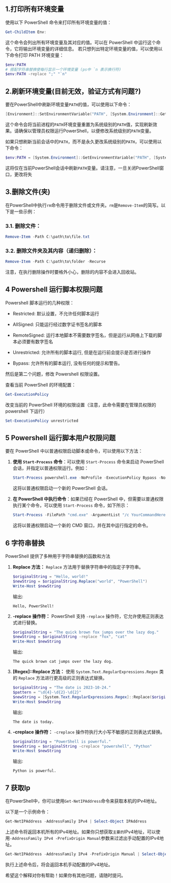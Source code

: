 ## 1.打印所有环境变量

使用以下 PowerShell 命令来打印所有环境变量的值：

```powershell
Get-ChildItem Env:
```

这个命令会列出所有环境变量及其对应的值。可以在 PowerShell 中运行这个命令，它将输出环境变量的详细信息。
若只想列出特定环境变量的值，可以使用以下命令打印 PATH 环境变量：

```powershell
$env:PATH
# 搭配字符串替换使每行显示一个环境变量 (ps中 `n 表示换行符)
$env:PATH -replace ";" "`n"
```

## 2.刷新环境变量(目前无效，验证方式有问题?)

要在PowerShell中刷新环境变量`PATH`的值，可以使用以下命令：

```powershell
[Environment]::SetEnvironmentVariable("PATH", [System.Environment]::GetEnvironmentVariable("PATH", [System.EnvironmentVariableTarget]::Machine), [System.EnvironmentVariableTarget]::Process)
```

这个命令会将当前进程的`PATH`环境变量重置为系统级别的`PATH`值，实现刷新效果。请确保以管理员权限运行PowerShell，以便修改系统级别的`PATH`变量。

如果只想刷新当前会话中的`PATH`，而不是永久更改系统级别的`PATH`，可以使用以下命令：

```powershell
$env:PATH = [System.Environment]::GetEnvironmentVariable("PATH", [System.EnvironmentVariableTarget]::Machine)
```

这将仅在当前PowerShell会话中刷新`PATH`变量。请注意，一旦关闭PowerShell窗口，更改将失

## 3.删除文件(夹)

在PowerShell中执行`rm`命令用于删除文件或文件夹。`rm`是`Remove-Item`的简写。以下是一些示例：

### 3.1. 删除文件：

```powershell
Remove-Item -Path C:\path\to\file.txt
```

### 3.2. 删除文件夹及其内容（递归删除）：

```powershell
Remove-Item -Path C:\path\to\folder -Recurse
```

注意，在执行删除操作时要格外小心，删除的内容不会进入回收站。

## 4 Powershell 运行脚本权限问题

Powershell 脚本运行的几种权限：

- Restricted: 默认设置，不允许任何脚本运行

- AllSigned: 只能运行经过数字证书签名的脚本

- RemoteSigned: 运行本地脚本不需要数字签名，但是运行从网络上下载的脚本必须要有数字签名

- Unrestricted: 允许所有的脚本运行, 但是在运行前会提示是否进行操作

- Bypass: 允许所有的脚本运行, 没有任何的提示和警告。

然后是第二个问题，修改 Powershell 权限设置。

查看当前 PowerShell 的环境配置：

```powershell
Get-ExecutionPolicy
```

改变当前的 PowerShell 环境的权限设置（注意，此命令需要在管理员权限的 powershell 下运行）

```powershell
Set-ExecutionPolicy unrestricted
```

## 5 Powershell 运行脚本用户权限问题

要在 PowerShell 中以普通权限启动脚本或命令，可以使用以下方法：

1. **使用 `Start-Process` 命令**：可以使用 `Start-Process` 命令来启动 PowerShell 会话，并指定以普通权限运行。例如：

    ```powershell
    Start-Process powershell.exe -NoProfile -ExecutionPolicy Bypass -NoExit -Verb RunAs
    ```

   这将以普通权限启动一个新的 PowerShell 会话。

2. **在 PowerShell 中执行命令**：如果已经在 PowerShell 中，但需要以普通权限执行某个命令，可以使用 `Start-Process` 命令，如下所示：

    ```powershell
    Start-Process -FilePath "cmd.exe" -ArgumentList "/c YourCommandHere" -Verb RunAs
    ```

    这将以普通权限启动一个新的 CMD 窗口，并在其中运行指定的命令。

## 6 字符串替换

PowerShell 提供了多种用于字符串替换的函数和方法

1. **Replace 方法：** `Replace` 方法用于替换字符串中的指定子字符串。

   ```powershell
   $originalString = "Hello, world!"
   $newString = $originalString.Replace("world", "PowerShell")
   Write-Host $newString
   ```

   输出:

   ```
   Hello, PowerShell!
   ```

2. **-replace 操作符：** PowerShell 支持 `-replace` 操作符，它允许使用正则表达式进行替换。

   ```powershell
   $originalString = "The quick brown fox jumps over the lazy dog."
   $newString = $originalString -replace "fox", "cat"
   Write-Host $newString
   ```

   输出:

   ```
   The quick brown cat jumps over the lazy dog.
   ```

3. **[Regex]::Replace 方法：** 使用 `System.Text.RegularExpressions.Regex` 类的 `Replace` 方法进行更高级的正则表达式替换。

   ```powershell
   $originalString = "The date is 2023-10-24."
   $pattern = "\d{4}-\d{2}-\d{2}"
   $newString = [System.Text.RegularExpressions.Regex]::Replace($originalString, $pattern, "today")
   Write-Host $newString
   ```

   输出:

   ```
   The date is today.
   ```

4. **-creplace 操作符：** `-creplace` 操作符执行大小写不敏感的正则表达式替换。

   ```powershell
   $originalString = "PowerShell is powerful."
   $newString = $originalString -creplace "powershell", "Python"
   Write-Host $newString
   ```

   输出:

   ```
   Python is powerful.
   ```

## 7 获取Ip

在PowerShell中，你可以使用`Get-NetIPAddress`命令来获取本机的IPv4地址。

以下是一个示例命令：

```powershell
Get-NetIPAddress -AddressFamily IPv4 | Select-Object IPAddress
```

上述命令将返回本机所有的IPv4地址。如果你只想获取`主要的`IPv4地址，可以使用`-AddressFamily IPv4 -PrefixOrigin Manual`参数来过滤出手动配置的IPv4地址。

```powershell
Get-NetIPAddress -AddressFamily IPv4 -PrefixOrigin Manual | Select-Object IPAddress
```

执行上述命令后，将会返回本机手动配置的IPv4地址。

希望这个解释对你有帮助！如果你有其他问题，请随时提问。